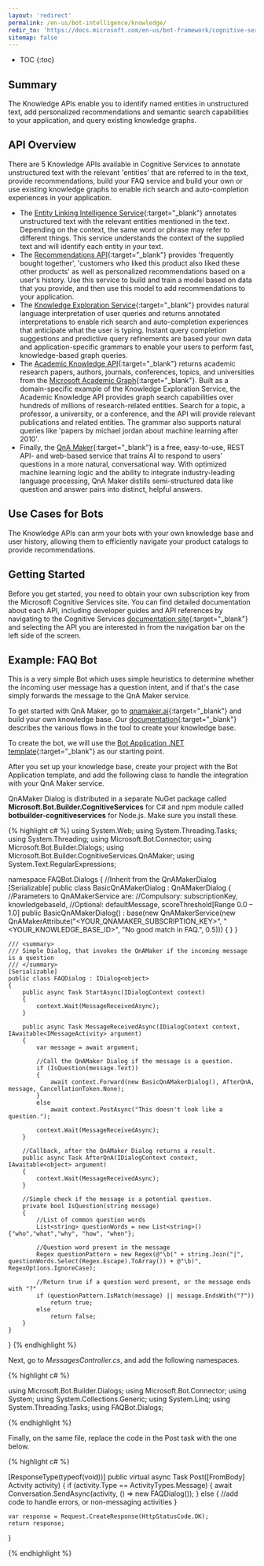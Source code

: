 ```yaml
---
layout: 'redirect'
permalink: /en-us/bot-intelligence/knowledge/
redir_to: 'https://docs.microsoft.com/en-us/bot-framework/cognitive-services-add-bot-knowledge'
sitemap: false
---
```



* TOC
{:toc}

## Summary
The Knowledge APIs enable you to identify named entities in unstructured text, add personalized recommendations and semantic search capabilities to your application, and query existing knowledge graphs. 

## API Overview
There are 5 Knowledge APIs available in Cognitive Services to annotate unstructured text with the relevant 'entities' that are referred to in the text, provide recommendations, build your FAQ service and build your own or use existing knowledge graphs to enable rich search and auto-completion experiences in your application.

- The [Entity Linking Intelligence Service](https://www.microsoft.com/cognitive-services/en-us/entity-linking-intelligence-service){:target="_blank"} annotates unstructured text with the relevant entities mentioned in the text. Depending on the context, the same word or phrase may refer to different things. This service understands the context of the supplied text and will identify each entity in your text.    
- The [Recommendations API](https://www.microsoft.com/cognitive-services/en-us/bing-image-search-api){:target="_blank"} provides 'frequently bought together', 'customers who liked this product also liked these other products' as well as personalized recommendations based on a user's history. Use this service to build and train a model based on data that you provide, and then use this model to add recommendations to your application. 
- The [Knowledge Exploration Service](https://www.microsoft.com/cognitive-services/en-us/knowledge-exploration-service){:target="_blank"} provides natural language interpretation of user queries and returns annotated interpretations to enable rich search and auto-completion experiences that anticipate what the user is typing. Instant query completion suggestions and predictive query refinements are based your own data and application-specific grammars to enable your users to perform fast, knowledge-based graph queries.    
- The [Academic Knowledge API](https://www.microsoft.com/cognitive-services/en-us/academic-knowledge-api){:target="_blank"} returns academic research papers, authors, journals, conferences, topics, and universities from the [Microsoft Academic Graph](https://www.microsoft.com/en-us/research/project/microsoft-academic-graph/){:target="_blank"}. Built as a domain-specific example of the Knowledge Exploration Service, the Academic Knowledge API provides graph search capabilities over hundreds of millions of research-related entities. Search for a topic, a professor, a university, or a conference, and the API will provide relevant publications and related entities. The grammar also supports natural queries like 'papers by michael jordan about machine learning after 2010'.
- Finally, the [QnA Maker](https://qnamaker.ai){:target="_blank"} is a free, easy-to-use, REST API- and web-based service that trains AI to respond to users’ questions in a more natural, conversational way. With optimized machine learning logic and the ability to integrate industry-leading language processing, QnA Maker distills semi-structured data like question and answer pairs into distinct, helpful answers.

## Use Cases for Bots
The Knowledge APIs can arm your bots with your own knowledge base and user history, allowing them to efficiently navigate your product catalogs to provide recommendations. 

## Getting Started
Before you get started, you need to obtain your own subscription key from the Microsoft Cognitive Services site. You can find detailed documentation about each API, including developer guides and API references by navigating to the Cognitive Services [documentation site](https://www.microsoft.com/cognitive-services/en-us/documentation){:target="_blank"} and selecting the API you are interested in from the navigation bar on the left side of the screen. 

## Example: FAQ Bot
This is a very simple Bot which uses simple heuristics to determine whether the incoming user message has a question intent, and if that's the case simply forwards the message to the QnA Maker service.

To get started with QnA Maker, go to [qnamaker.ai](https://qnamaker.ai){:target="_blank"} and build your own knowledge base. Our [documentation](https://qnamaker.ai/Documentation){:target="_blank"} describes the various flows in the tool to create your knowledge base.

To create the bot, we will use the [Bot Application .NET template](http://docs.botframework.com/connector/getstarted/#getting-started-in-net){:target="_blank"} as our starting point.

After you set up your knowledge base, create your project with the Bot Application template, and add the following class to handle the integration with your QnA Maker service. 

QnAMaker Dialog is distributed in a separate NuGet package called **Microsoft.Bot.Builder.CognitiveServices** for C# and npm module called **botbuilder-cognitiveservices** for Node.js. Make sure you install these.

{% highlight c# %}
using System.Web;
using System.Threading.Tasks;
using System.Threading;
using Microsoft.Bot.Connector;
using Microsoft.Bot.Builder.Dialogs;
using Microsoft.Bot.Builder.CognitiveServices.QnAMaker;
using System.Text.RegularExpressions;

namespace FAQBot.Dialogs
{
    //Inherit from the QnAMakerDialog
    [Serializable]
    public class BasicQnAMakerDialog : QnAMakerDialog
    {        
        //Parameters to QnAMakerService are:
        //Compulsory: subscriptionKey, knowledgebaseId, 
        //Optional: defaultMessage, scoreThreshold[Range 0.0 – 1.0]
        public BasicQnAMakerDialog() : base(new QnAMakerService(new QnAMakerAttribute("<YOUR_QNAMAKER_SUBSCRIPTION_KEY>", "<YOUR_KNOWLEDGE_BASE_ID>", "No good match in FAQ.", 0.5)))
        {
        }
    }

    /// <summary>
    /// Simple Dialog, that invokes the QnAMaker if the incoming message is a question
    /// </summary>
    [Serializable]
    public class FAQDialog : IDialog<object>
    {
        public async Task StartAsync(IDialogContext context)
        {
            context.Wait(MessageReceivedAsync);
        }

        public async Task MessageReceivedAsync(IDialogContext context, IAwaitable<IMessageActivity> argument)
        {
            var message = await argument;

            //Call the QnAMaker Dialog if the message is a question.
            if (IsQuestion(message.Text))
            {
                await context.Forward(new BasicQnAMakerDialog(), AfterQnA, message, CancellationToken.None);
            }
            else
                await context.PostAsync("This doesn't look like a question.");

            context.Wait(MessageReceivedAsync);
        }

        //Callback, after the QnAMaker Dialog returns a result.
        public async Task AfterQnA(IDialogContext context, IAwaitable<object> argument)
        {
            context.Wait(MessageReceivedAsync);
        }

        //Simple check if the message is a potential question.
        private bool IsQuestion(string message)
        {
            //List of common question words
            List<string> questionWords = new List<string>(){"who","what","why", "how", "when"};

            //Question word present in the message
            Regex questionPattern = new Regex(@"\b(" + string.Join("|", questionWords.Select(Regex.Escape).ToArray()) + @"\b)", RegexOptions.IgnoreCase);

            //Return true if a question word present, or the message ends with "?"
            if (questionPattern.IsMatch(message) || message.EndsWith("?"))
                return true;
            else
                return false;
        }
    }
}
{% endhighlight %}

Next, go to *MessagesController.cs*, and add the following namespaces. 

{% highlight c# %}

using Microsoft.Bot.Builder.Dialogs;
using Microsoft.Bot.Connector;
using System;
using System.Collections.Generic;
using System.Linq;
using System.Threading.Tasks;
using FAQBot.Dialogs;

{% endhighlight %}
        
Finally, on the same file, replace the code in the Post task with the one below.  

{% highlight c# %}
    
[ResponseType(typeof(void))]
public virtual async Task<HttpResponseMessage> Post([FromBody] Activity activity)
{
	if (activity.Type == ActivityTypes.Message)
	{
		await Conversation.SendAsync(activity, () => new FAQDialog());
	}
	else
	{
		//add code to handle errors, or non-messaging activities
	}

	var response = Request.CreateResponse(HttpStatusCode.OK);
	return response;
}

{% endhighlight %}